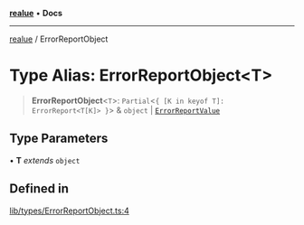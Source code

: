 [**realue**](../README.md) • **Docs**

***

[realue](../README.md) / ErrorReportObject

# Type Alias: ErrorReportObject\<T\>

> **ErrorReportObject**\<`T`\>: `Partial`\<`{ [K in keyof T]: ErrorReport<T[K]> }`\> & `object` \| [`ErrorReportValue`](ErrorReportValue.md)

## Type Parameters

• **T** *extends* `object`

## Defined in

[lib/types/ErrorReportObject.ts:4](https://github.com/nevoland/realue/blob/cbce77129663d64110c6eeb5270a3b7841e0b453/lib/types/ErrorReportObject.ts#L4)
